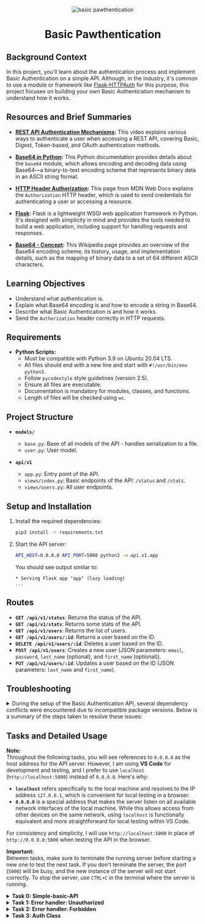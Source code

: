 
<div align="center">
  <img src="https://github.com/user-attachments/assets/68a4c398-6158-43b2-a6f2-ec1a357f5390" alt="basic pawthentication">
</div>


<div align="center">
  <h1>Basic Pawthentication</h1>
</div>

## Background Context

In this project, you'll learn about the authentication process and implement Basic Authentication on a simple API. Although, in the industry, it's common to use a module or framework like [Flask-HTTPAuth](https://flask-httpauth.readthedocs.io/en/latest/) for this purpose, this project focuses on building your own Basic Authentication mechanism to understand how it works.

## Resources and Brief Summaries

- **[REST API Authentication Mechanisms](https://www.youtube.com/watch?v=501dpx2IjGY):** This video explains various ways to authenticate a user when accessing a REST API, covering Basic, Digest, Token-based, and OAuth authentication methods.
  
- **[Base64 in Python](https://docs.python.org/3.9/library/base64.html):** This Python documentation provides details about the `base64` module, which allows encoding and decoding data using Base64—a binary-to-text encoding scheme that represents binary data in an ASCII string format.
  
- **[HTTP Header Authorization](https://developer.mozilla.org/en-US/docs/Web/HTTP/Headers/Authorization):** This page from MDN Web Docs explains the `Authorization` HTTP header, which is used to send credentials for authenticating a user or accessing a resource.
  
- **[Flask](https://palletsprojects.com/projects/flask/):** Flask is a lightweight WSGI web application framework in Python. It's designed with simplicity in mind and provides the tools needed to build a web application, including support for handling requests and responses.
  
- **[Base64 - Concept](https://en.wikipedia.org/wiki/Base64):** This Wikipedia page provides an overview of the Base64 encoding scheme, its history, usage, and implementation details, such as the mapping of binary data to a set of 64 different ASCII characters.

## Learning Objectives
- Understand what authentication is.
- Explain what Base64 encoding is and how to encode a string in Base64.
- Describe what Basic Authentication is and how it works.
- Send the `Authorization` header correctly in HTTP requests.

## Requirements

- **Python Scripts:**
  - Must be compatible with Python 3.9 on Ubuntu 20.04 LTS.
  - All files should end with a new line and start with `#!/usr/bin/env python3`.
  - Follow `pycodestyle` style guidelines (version 2.5).
  - Ensure all files are executable.
  - Documentation is mandatory for modules, classes, and functions.
  - Length of files will be checked using `wc`.

## Project Structure

- **`models/`**
  - `base.py`: Base of all models of the API - handles serialization to a file.
  - `user.py`: User model.

- **`api/v1`**
  - `app.py`: Entry point of the API.
  - `views/index.py`: Basic endpoints of the API: `/status` and `/stats`.
  - `views/users.py`: All user endpoints.

## Setup and Installation

1. Install the required dependencies:
   ```bash
   pip3 install -r requirements.txt
   ```

2. Start the API server:
   ```bash
   API_HOST=0.0.0.0 API_PORT=5000 python3 -m api.v1.app
   ```

   You should see output similar to:
   ```
   * Serving Flask app "app" (lazy loading)
   ...
   ```

## Routes

- **`GET /api/v1/status`**: Returns the status of the API.
- **`GET /api/v1/stats`**: Returns some stats of the API.
- **`GET /api/v1/users`**: Returns the list of users.
- **`GET /api/v1/users/:id`**: Returns a user based on the ID.
- **`DELETE /api/v1/users/:id`**: Deletes a user based on the ID.
- **`POST /api/v1/users`**: Creates a new user (JSON parameters: `email`, `password`, `last_name` (optional), and `first_name` (optional)).
- **`PUT /api/v1/users/:id`**: Updates a user based on the ID (JSON parameters: `last_name` and `first_name`).

## Troubleshooting
<details> <summary>
During the setup of the Basic Authentication API, several dependency conflicts were encountered due to incompatible package versions. Below is a summary of the steps taken to resolve these issues:</summary>

1. **Identified Dependency Conflicts:**
   - The initial error was due to an incompatibility between `Jinja2==2.11.2` and `MarkupSafe` versions. `Jinja2` required an older version of `MarkupSafe` that included the `soft_unicode` function, which was removed in newer versions.

2. **Downgraded `MarkupSafe` to a Compatible Version:**
   - Downgraded `MarkupSafe` to version `1.1.1` using:
     ```bash
     pip3 install markupsafe==1.1.1
     ```
   - This resolved the `soft_unicode` issue but led to another conflict with `Werkzeug`, which required a newer version of `MarkupSafe`.

3. **Aligned All Package Versions:**
   - To ensure compatibility across all dependencies, the following versions were installed:
     ```bash
     pip3 install Flask==1.1.2 Flask-Cors==3.0.8 Jinja2==2.11.2 requests==2.18.4 pycodestyle==2.6.0 MarkupSafe==1.1.1 Werkzeug==1.0.1
     ```
   - This included downgrading `Werkzeug` to version `1.0.1` to be compatible with the older `MarkupSafe`.

4. **Addressed `itsdangerous` Import Error:**
   - An import error occurred due to the installed version of `itsdangerous` (`2.1.2`) being incompatible with `Flask==1.1.2`.
   - Downgraded `itsdangerous` to version `1.1.0` to match the requirements of `Flask`:
     ```bash
     pip3 install itsdangerous==1.1.0
     ```

5. **Verified All Versions:**
   - Used the following command to verify the correct versions of all dependencies:
     ```bash
     pip3 list | grep -E 'Flask|Flask-Cors|Jinja2|requests|pycodestyle|MarkupSafe|Werkzeug|itsdangerous'
     ```

6. **Successfully Started the API Server:**
   - After aligning all package versions correctly, the API server started without errors using:
     ```bash
     API_HOST=0.0.0.0 API_PORT=5000 python3 -m api.v1.app
     ```


By carefully downgrading or upgrading packages to their compatible versions, the dependency conflicts were resolved, and the API was successfully launched.


</details>

## Tasks and Detailed Usage

**Note:**  
Throughout the following tasks, you will see references to `0.0.0.0` as the host address for the API server. However, I am using **VS Code** for development and testing, and I prefer to use `localhost` (`http://localhost:5000`) instead of `0.0.0.0`. Here's why:

- **`localhost`** refers specifically to the local machine and resolves to the IP address `127.0.0.1`, which is convenient for local testing in a browser.
- **`0.0.0.0`** is a special address that makes the server listen on all available network interfaces of the local machine. While this allows access from other devices on the same network, using `localhost` is functionally equivalent and more straightforward for local testing within VS Code.

For consistency and simplicity, I will use `http://localhost:5000` in place of `http://0.0.0.0:5000` when testing the API in the browser.

**Important:**  
Between tasks, make sure to terminate the running server before starting a new one to test the next task. If you don't terminate the server, the port (`5000`) will be busy, and the new instance of the server will not start correctly. To stop the server, use `CTRL+C` in the terminal where the server is running.

<details>
<summary><strong>Task 0: Simple-basic-API</strong></summary>


This task involves setting up and running a simple API that contains a single model, `User`. The users are stored using a serialization/deserialization mechanism in files. The goal is to start the API server and confirm its functionality by making a request to a specific endpoint.

### Step-by-Step Instructions

1. **Download the Project Files:**
   - I downloaded the provided `archive.zip` containing the necessary files for the project.
   - I then extracted the contents of `archive.zip`. There was a folder named `SimpleAPI` with the following files:
     - `requirements.txt`: Lists all dependencies needed to run the API.
     - `models/`: Contains the user model and base model for handling serialization.
     - `api/v1/`: Contains the API application and endpoint views.
     - `README.md`: I incorporated relevant pieces into this README.md.

2. **Move the Files to Your Repository:**
   - I moved the contents of the `SimpleAPI` folder (`models`, `api`, `requirements.txt`, and `README.md`) to the root of your repository directory (`atlas-web_back_end/Basic_authentication`).

3. **Install the Required Dependencies:**
   - Open a terminal and navigate to the root of your repository:
     ```bash
     cd path/to/atlas-web_back_end/Basic_authentication
     ```
   - Install the required dependencies specified in `requirements.txt`:
     ```bash
     pip3 install -r requirements.txt
     ```
   - If you encounter any dependency issues, refer to the [Troubleshooting](#troubleshooting) section for steps to resolve them.

4. **Start the API Server:**
   - Once all dependencies are installed, start the API server using the following command:
     ```bash
     API_HOST=0.0.0.0 API_PORT=5000 python3 -m api.v1.app
     ```
   - You should see output indicating the Flask app is being served:
     ```
     * Serving Flask app "app" (lazy loading)
     ...
     ```

5. **Test the API:**
   - In another terminal tab, make a GET request to the `/status` endpoint to confirm the API is running correctly:
     ```bash
     curl "http://0.0.0.0:5000/api/v1/status" -vvv
     ```
   - The expected output should be similar to:
     ```
     *   Trying 0.0.0.0:5000...
     * Connected to 0.0.0.0 (127.0.0.1) port 5000 (#0)
     > GET /api/v1/status HTTP/1.1
     > Host: 0.0.0.0:5000
     > User-Agent: curl/7.81.0
     > Accept: */*
     > 
     * Mark bundle as not supporting multiuse
     * HTTP 1.0, assume close after body
     < HTTP/1.0 200 OK
     < Content-Type: application/json
     < Content-Length: 16
     < Access-Control-Allow-Origin: *
     < Server: Werkzeug/1.0.1 Python/3.10.12
     < Date: Tue, 10 Sep 2024 19:33:19 GMT
     < 
     {"status":"OK"}
     * Closing connection 0
     ```
   - This confirms that the API server is running and responding correctly.
   - **Using a Web Browser:**
     - Open your web browser (e.g., Chrome, Firefox, Safari).
     - In the address bar, type the following URL and press Enter:
       ```
       http://localhost:5000/api/v1/status
       ```
     - The browser should display the following JSON response:
       ```json
       {"status":"OK"}
       ```
     - This confirms that the API server is running correctly and responding to HTTP GET requests.

![Screenshot 2024-09-10 164300](https://github.com/user-attachments/assets/b9fde9c9-05f8-4d07-9228-72609de2f789)

</details>

<details>
<summary><strong>Task 1: Error handler: Unauthorized</strong></summary>


This task involves adding a new error handler for unauthorized access (HTTP status code 401) in `api/v1/app.py` and creating an endpoint that triggers this error in `api/v1/views/index.py`.

### Step-by-Step Instructions

1. **Edit `api/v1/app.py`:**
   - Add a new error handler for the 401 status code. The response should be a JSON object `{"error": "Unauthorized"}` with a status code of `401`. Use `jsonify` from Flask to format the response.
   - The updated `app.py` should look like this:

   ```python
   #!/usr/bin/env python3
   """
   Route module for the API
   """
   from os import getenv
   from api.v1.views import app_views
   from flask import Flask, jsonify, abort, request
   from flask_cors import (CORS, cross_origin)
   import os

   app = Flask(__name__)
   app.register_blueprint(app_views)
   CORS(app, resources={r"/api/v1/*": {"origins": "*"}})

   @app.errorhandler(404)
   def not_found(error) -> str:
       """ Not found handler
       """
       return jsonify({"error": "Not found"}), 404

   @app.errorhandler(401)
   def unauthorized(error) -> str:
       """ Unauthorized handler
       """
       return jsonify({"error": "Unauthorized"}), 401

   if __name__ == "__main__":
       host = getenv("API_HOST", "0.0.0.0")
       port = getenv("API_PORT", "5000")
       app.run(host=host, port=port)
   ```

2. **Edit `api/v1/views/index.py`:**
   - Add a new endpoint `/api/v1/unauthorized` that raises a 401 error using `abort(401)`.
   - The updated `index.py` should look like this:

   ```python
   #!/usr/bin/env python3
   """ Module of Index views
   """
   from flask import jsonify, abort
   from api.v1.views import app_views

   @app_views.route('/status', methods=['GET'], strict_slashes=False)
   def status() -> str:
       """ GET /api/v1/status
       Return:
         - the status of the API
       """
       return jsonify({"status": "OK"})

   @app_views.route('/stats/', strict_slashes=False)
   def stats() -> str:
       """ GET /api/v1/stats
       Return:
         - the number of each objects
       """
       from models.user import User
       stats = {}
       stats['users'] = User.count()
       return jsonify(stats)

   @app_views.route('/unauthorized', methods=['GET'], strict_slashes=False)
   def unauthorized_endpoint():
       """ GET /api/v1/unauthorized
       Raise:
         - a 401 error
       """
       abort(401)
   ```

3. **Start the API Server:**
   - Run the following command to start the API server:
     ```bash
     API_HOST=0.0.0.0 API_PORT=5000 python3 -m api.v1.app
     ```
   - You should see output indicating the Flask app is running:
     ```
     * Running on http://0.0.0.0:5000/ (Press CTRL+C to quit)
     ```

4. **Test the Unauthorized Endpoint:**
   - In a new terminal tab, use `curl` to test the new endpoint:
     ```bash
     curl "http://0.0.0.0:5000/api/v1/unauthorized"
     ```
   - The expected output should be:
     ```json
     {"error":"Unauthorized"}
     ```
   - You can also use the `-vvv` flag for a verbose output:
     ```bash
     curl "http://0.0.0.0:5000/api/v1/unauthorized" -vvv
     ```
   - The verbose output should show:
     ```
     *   Trying 0.0.0.0:5000...
     * Connected to 0.0.0.0 (127.0.0.1) port 5000 (#0)
     > GET /api/v1/unauthorized HTTP/1.1
     > Host: 0.0.0.0:5000
     > User-Agent: curl/7.81.0
     > Accept: */*
     > 
     * Mark bundle as not supporting multiuse
     * HTTP 1.0, assume close after body
     < HTTP/1.0 401 UNAUTHORIZED
     < Content-Type: application/json
     < Content-Length: 25
     < Access-Control-Allow-Origin: *
     < Server: Werkzeug/1.0.1 Python/3.10.12
     < Date: Tue, 10 Sep 2024 20:59:56 GMT
     < 
     {"error":"Unauthorized"}
     * Closing connection 0
     ```

   - This confirms that the API server is running and the 401 error handler is working correctly.
    - **Using a Web Browser:**
     - Open your web browser (e.g., Chrome, Firefox, Safari).
     - In the address bar, type the following URL and press Enter:
       ```
       http://localhost:5000/api/v1/unauthorized
       ```
     - The browser should display the following JSON response:
       ```json
       {"error":"Unauthorized"}
       ```
     - This confirms that the API server is running correctly and handling unauthorized access as expected.
   
![Screenshot 2024-09-10 164313](https://github.com/user-attachments/assets/4d9e2908-8b38-4194-872f-683949861ca3)


</details>

<details>
<summary><strong>Task 2: Error handler: Forbidden</strong></summary>


This task involves adding a new error handler for the 403 Forbidden status code in `api/v1/app.py` and creating an endpoint `/api/v1/forbidden` in `api/v1/views/index.py` that triggers this error using `abort(403)`.

### Step-by-Step Instructions

1. **Edit `api/v1/app.py`:**
   - Add a new error handler for the 403 status code. The response should be a JSON object `{"error": "Forbidden"}` with a status code of `403`. Use `jsonify` from Flask to format the response.

  
   **Updated `api/v1/app.py`:**

   ```python
   #!/usr/bin/env python3
   """
   Route module for the API
   """
   from os import getenv
   from api.v1.views import app_views
   from flask import Flask, jsonify, abort, request
   from flask_cors import (CORS, cross_origin)
   import os

   app = Flask(__name__)
   app.register_blueprint(app_views)
   CORS(app, resources={r"/api/v1/*": {"origins": "*"}})

   @app.errorhandler(404)
   def not_found(error) -> str:
       """ Not found handler """
       return jsonify({"error": "Not found"}), 404

   @app.errorhandler(401)
   def unauthorized(error) -> str:
       """ Unauthorized handler """
       return jsonify({"error": "Unauthorized"}), 401

   @app.errorhandler(403)
   def forbidden(error) -> str:
       """ Forbidden handler """
       return jsonify({"error": "Forbidden"}), 403

   if __name__ == "__main__":
       host = getenv("API_HOST", "0.0.0.0")
       port = getenv("API_PORT", "5000")
       app.run(host=host, port=port)
   ```

2. **Edit `api/v1/views/index.py`:**
   - Add a new endpoint `/api/v1/forbidden` that raises a 403 error using `abort(403)`.

   **Updated `api/v1/views/index.py`:**

   ```python
   #!/usr/bin/env python3
   """ Module of Index views """
   from flask import jsonify, abort
   from api.v1.views import app_views

   @app_views.route('/status', methods=['GET'], strict_slashes=False)
   def status() -> str:
       """ GET /api/v1/status
       Return:
         - the status of the API
       """
       return jsonify({"status": "OK"})

   @app_views.route('/stats/', strict_slashes=False)
   def stats() -> str:
       """ GET /api/v1/stats
       Return:
         - the number of each objects
       """
       from models.user import User
       stats = {}
       stats['users'] = User.count()
       return jsonify(stats)

   @app_views.route('/unauthorized', methods=['GET'], strict_slashes=False)
   def unauthorized_endpoint():
       """ GET /api/v1/unauthorized
       Raise:
         - a 401 error
       """
       abort(401)

   @app_views.route('/forbidden', methods=['GET'], strict_slashes=False)
   def forbidden_endpoint():
       """ GET /api/v1/forbidden
       Raise:
         - a 403 error
       """
       abort(403)
   ```

3. **Start the API Server:**
   - Run the following command to start the API server:
     ```bash
     API_HOST=0.0.0.0 API_PORT=5000 python3 -m api.v1.app
     ```
   - You should see output indicating the Flask app is running:
     ```
     * Running on http://0.0.0.0:5000/ (Press CTRL+C to quit)
     ```

4. **Test the Forbidden Endpoint:**

   - **Using `curl` in the Terminal:**
     - In a new terminal tab, use `curl` to test the new endpoint:
       ```bash
       curl "http://localhost:5000/api/v1/forbidden"
       ```
     - The expected output should be:
       ```json
       {"error":"Forbidden"}
       ```
     - You can also use the `-vvv` flag for a verbose output:
       ```bash
       curl "http://localhost:5000/api/v1/forbidden" -vvv
       ```
     - The verbose output should show:
       ```
       *   Trying 0.0.0.0:5000...
       * Connected to 0.0.0.0 (127.0.0.1) port 5000 (#0)
       > GET /api/v1/forbidden HTTP/1.1
       > Host: 0.0.0.0:5000
       > User-Agent: curl/7.81.0
       > Accept: */*
       > 
       * Mark bundle as not supporting multiuse
       * HTTP 1.0, assume close after body
       < HTTP/1.0 403 FORBIDDEN
       < Content-Type: application/json
       < Content-Length: 27
       < Access-Control-Allow-Origin: *
       < Server: Werkzeug/1.0.1 Python/3.10.12
       < Date: Tue, 10 Sep 2024 22:00:56 GMT
       < 
       {"error":"Forbidden"}
       * Closing connection 0
       ```

     - This confirms that the API server is running and the 403 error handler is working correctly.

   - **Using a Web Browser:**
     - Open your web browser (e.g., Chrome, Firefox, Safari).
     - In the address bar, type the following URL and press Enter:
       ```
       http://localhost:5000/api/v1/forbidden
       ```
     - The browser should display the following JSON response:
       ```json
       {"error":"Forbidden"}
       ```
     - This confirms that the API server is running correctly and handling forbidden access as expected.

</details>

<details>
<summary><strong>Task 3: Auth Class</strong></summary>


This task involves creating a new `Auth` class in `api/v1/auth/auth.py` to manage the API's authentication system. The class serves as a template for all future authentication systems.

### Step-by-Step Instructions

1. **Create the Required Folder and Files:**
   - Create the `auth` folder inside `api/v1`:
     ```bash
     mkdir -p api/v1/auth
     ```
   - Create an empty `__init__.py` file inside `api/v1/auth`:
     ```bash
     touch api/v1/auth/__init__.py
     ```
   - Create the `auth.py` file inside `api/v1/auth`:
     ```bash
     touch api/v1/auth/auth.py
     ```

2. **Implement the `Auth` Class:**
   - Open `api/v1/auth/auth.py` and add the following code:

   ```python
  #!/usr/bin/env python3
"""
This module contains the Auth class for managing API authentication.
"""
from flask import request
from typing import List, TypeVar


class Auth:
    """Auth class to manage the API authentication."""

    def require_auth(self, path: str, excluded_paths: List[str]) -> bool:
        """This determines if a given path requires authentication."""
        return False

    def authorization_header(self, request=None) -> str:
        """Returns the authorization header from the request."""
        return None

    def current_user(self, request=None) -> TypeVar('User'):
        """Returns the current user."""
        return None
   ```

3. **Test the `Auth` Class:**

   - Create a file named `main_0.py` in the root of your project with the following content:

   ```python
   #!/usr/bin/env python3
   """ Main 0
   """
   from api.v1.auth.auth import Auth

   a = Auth()

   print(a.require_auth("/api/v1/status/", ["/api/v1/status/"]))
   print(a.authorization_header())
   print(a.current_user())
   ```

4. **Make `main_0.py` Executable:**

   - To ensure that you can run the script from the command line, you need to make it executable:
     ```bash
     chmod +x main_0.py
     ```

5. **Run the Script to Test the `Auth` Class:**

   - Execute the script to test the `Auth` class:
     ```bash
     ./main_0.py
     ```

   - The expected output should be:
     ```
     False
     None
     None
     ```

### Explanation

- The `Auth` class contains three public methods that will form the basis for future authentication tasks:
  - **`require_auth`**: Checks if a given path requires authentication (currently always returns `False`).
  - **`authorization_header`**: Retrieves the `Authorization` header from the Flask request object (currently returns `None`).
  - **`current_user`**: Retrieves the current user (currently returns `None`).

</details>
